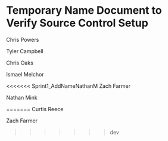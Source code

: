# Temporary Name Document to Verify Source Control Setup

Chris Powers

Tyler Campbell

Chris Oaks

Ismael Melchor

<<<<<<< Sprint1_AddNameNathanM
Zach Farmer

Nathan Mink

=======
Curtis Reece

Zach Farmer
>>>>>>> dev

